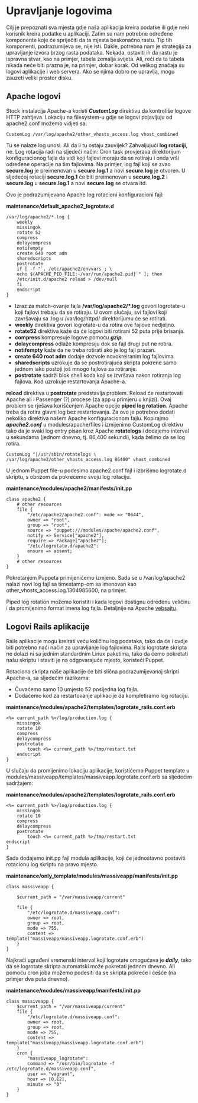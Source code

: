 # Upravljanje logovima

Cilj je prepoznati sva mjesta gdje naša aplikacija kreira podatke ili gdje neki korisnik kreira podatke u aplikaciji. Zatim su nam potrebne određene komponente koje će spriječiti da ta mjesta beskonačno rastu. Tip tih komponenti, podrazumijeva se, nije isti. Dakle, potrebna nam je strategija za upravljanje izvora brzog rasta podataka. Nekada, ostaviti ih da rastu je ispravna stvar, kao na primjer, tabela zemalja svijeta. Ali, reći da ta tabela nikada neće biti prazna je, na primjer, dobar korak. 
Od velikog značaja su logovi aplikacije i web servera. Ako se njima dobro ne upravlja, mogu zauzeti veliki prostor disku. 

## Apache logovi

Stock instalacija Apache-a koristi ***CustomLog*** direktivu da kontroliše logove HTTP zahtjeva. Lokaciju na filesystem-u gdje se logovi pojavljuju od apache2.conf možemo vidjeti sa:

    CustomLog /var/log/apache2/other_vhosts_access.log vhost_combined

Tu se nalaze log unosi. Ali da li tu ostaju zauvijek? Zahvaljujući **log rotaciji**, ne. Log rotacija radi na sljedeći način: Cron task provjerava direktorijum konfiguracionog fajla da vidi koji fajlovi moraju da se rotiraju i onda vrši određene operacije na tim fajlovima. Na primjer, log fajl koji se zvao **secure.log** je preimenovan u **secure.log.1** a novi **secure.log** je otvoren. U sljedećoj rotaciji **secure.log.1** će biti preimenovan u **secure.log.2** i **secure.log** u **secure.log.1** a novi **secure.log** se otvara itd.

Ovo je podrazumijevano Apache log rotacioni konfiguracioni fajl:

**maintenance/default_apache2_logrotate.d**

	/var/log/apache2/*.log {
		weekly
		missingok
		rotate 52
		compress
		delaycompress
		notifempty
		create 640 root adm
		sharedscripts
		postrotate
		if [ -f "`. /etc/apache2/envvars ; \
		echo ${APACHE_PID_FILE:-/var/run/apache2.pid}`" ]; then
		/etc/init.d/apache2 reload > /dev/null
		fi
		endscript
	}

* Izraz za match-ovanje fajla **/var/log/apache2/*.log** govori logrotate-u koji fajlovi trebaju da se rotiraju. U ovom slučaju, svi fajlovi koji završavaju sa .log u /var/log/httpd/ direktorijumu će se rotirati.
* **weekly** direktiva govori logrotate-u da rotira ove fajlove nedjeljno.
* **rotate52** direktiva kaže da će logovi biti rotirani 52 puta prije brisanja.
* **compress** kompresuje logove pomoću ***gzip***.
* **delaycompress** odlaže kompresiju dok se fajl drugi put ne rotira.
* **notifempty** kaže da ne treba rotirati ako je log fajl prazan.
* **create 640 root adm** dodaje dozvole novokreiranim log fajlovima.
* **sharedscripts** uzrokuje da se postrotirajuća skripta pokrene samo jednom iako postoji još mnogo fajlova za rotiranje.
* **postrotate** sadrži blok shell koda koji se izvršava nakon rotiranja log fajlova. Kod uzrokuje restartovanja Apache-a.

**reload** direktiva u **postrotate** predstavlja problem. Reload će restartovati Apache ali i Passenger (?) procese (za app u primjeru u knjizi). Ovaj problem se rješava korišćenjem Apache opcije **piped log rotation**. Apache treba da rotira glavni log bez restartovanja. Za ovo je potrebno dodati nekoliko direktiva našem Apache konfiguracionom fajlu. 
Kopirajmo ***apache2.conf*** u modules/apache/files i izmijenimo CustomLog direktivu tako da je svaki log entry pisan kroz Apache **rotatelogs** i dodajemo interval u sekundama (jednom dnevno, tj. 86,400 sekundi), kada želimo da se log rotira.

    CustomLog "|/usr/sbin/rotatelogs \
    /var/log/apache2/other_vhosts_access.log 86400" vhost_combined

U jednom Puppet file-u podesimo apache2.conf fajl i izbrišimo logrotate.d skriptu, s obrizom da pokrećemo svoju log rotaciju.

**maintenance/modules/apache2/manifests/init.pp**

	class apache2 {
		# other resources
		file {
			"/etc/apache2/apache2.conf": mode => "0644",
			owner => "root",
			group => "root",
			source => "puppet:///modules/apache/apache2.conf",
			notify => Service["apache2"],
			require => Package["apache2"];
			"/etc/logrotate.d/apache2":
			ensure => absent;
		}
		# other resources
	}

Pokretanjem Puppeta primijenićemo izmjeno. Sada se u /var/log/apache2 nalazi novi log fajl sa timestamp-om sa imenovan kao other_vhosts_access.log.1304985600, na primjer. 

Piped log rotation možemo koristiti i kada logovi dostignu određenu veličinu i da promijenimo format imena log fajla. Detaljnije na Apache [vebsajtu](http://httpd.apache.org/docs/2.2/programs/rotatelogs.html
).

## Logovi Rails aplikacije

Rails aplikacije mogu kreirati veću količinu log podataka, tako da će i ovdje biti potrebno naći način za upravljanje log fajlovima. Rails logrotate skripta ne dolazi ni sa jednim standardnim Linux paketima, tako da ćemo pokretati našu skriptu i staviti je na odgovarajuće mjesto, koristeći Puppet.

Rotaciona skripta naše aplikacije će biti slična podrazumijevanoj skripti Apache-a, sa sljedećim razlikama:

* Čuvaćemo samo 10 umjesto 52 posljedna log fajla.
* Dodaćemo kod za restartovanje aplikacije da kompletiramo log rotaciju.

**maintenance/modules/apache2/templates/logrotate_rails.conf.erb**

	<%= current_path %>/log/production.log {
		missingok
		rotate 10
		compress
		delaycompress
		postrotate
			touch <%= current_path %>/tmp/restart.txt
		endscript
	}

U slučaju da promijenimo lokaciju aplikacije, koristićemo Puppet template u modules/massiveapp/templates/massiveapp.logrotate.conf.erb sa sljedećim sadržajem:

**maintenance/modules/apache2/templates/logrotate_rails.conf.erb**

	<%= current_path %>/log/production.log {
		missingok
		rotate 10
		compress
		delaycompress
		postrotate
			touch <%= current_path %>/tmp/restart.txt
	endscript
	}

Sada dodajemo init.pp fajl modula aplikacije, koji će jednostavno postaviti rotacionu log skriptu na pravo mjesto.

**maintenance/only_template/modules/massiveapp/manifests/init.pp**

	class massiveapp {

		$current_path = "/var/massiveapp/current"

		file {
			"/etc/logrotate.d/massiveapp.conf":
			owner => root,
			group => root,
			mode => 755,
			content => template("massiveapp/massiveapp.logrotate.conf.erb")
		}
	}

Najkraći ugrađeni vremenski interval koji logrotate omogućava je ***daily***, tako da se logrotate skripta automatski može pokretati jednom dnevno. Ali pomoću cron joba možemo podesiti da se skripta pokreće i češće (na primjer dva puta dnevno). 

**maintenance/modules/massiveapp/manifests/init.pp**

	class massiveapp {
		$current_path = "/var/massiveapp/current"
		file {
			"/etc/logrotate.d/massiveapp.conf":
			owner => root,
			group => root,
			mode => 755,
			content => template("massiveapp/massiveapp.logrotate.conf.erb")
		}
		cron {
			"massiveapp_logrotate":
			command => "/usr/bin/logrotate -f /etc/logrotate.d/massiveapp.conf",
			user => "vagrant",
			hour => [0,12],
			minute => "0"
		}
	}

